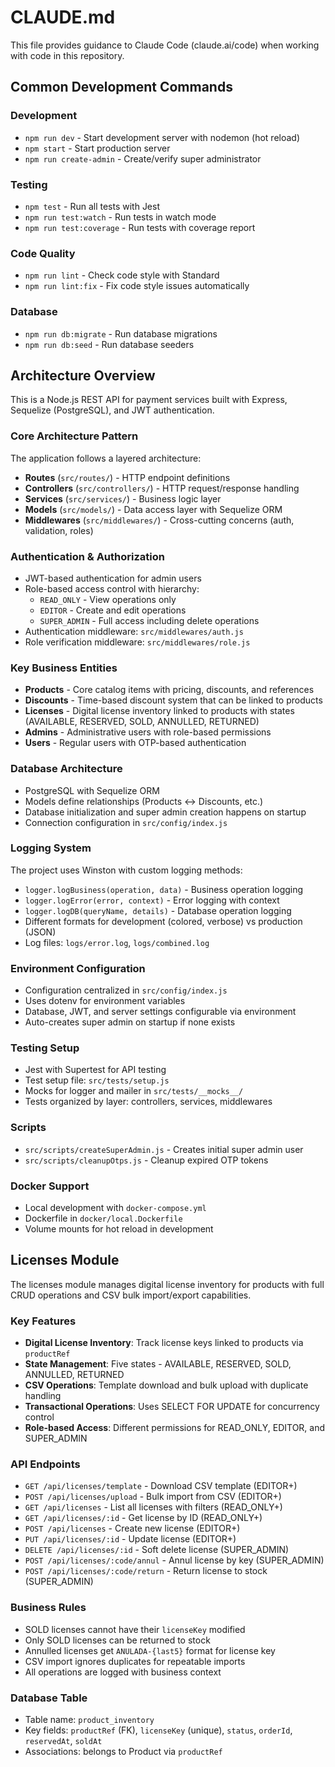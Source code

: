 # CLAUDE.md

This file provides guidance to Claude Code (claude.ai/code) when working with code in this repository.

## Common Development Commands

### Development
- `npm run dev` - Start development server with nodemon (hot reload)
- `npm start` - Start production server
- `npm run create-admin` - Create/verify super administrator

### Testing
- `npm test` - Run all tests with Jest
- `npm run test:watch` - Run tests in watch mode
- `npm run test:coverage` - Run tests with coverage report

### Code Quality
- `npm run lint` - Check code style with Standard
- `npm run lint:fix` - Fix code style issues automatically

### Database
- `npm run db:migrate` - Run database migrations
- `npm run db:seed` - Run database seeders

## Architecture Overview

This is a Node.js REST API for payment services built with Express, Sequelize (PostgreSQL), and JWT authentication.

### Core Architecture Pattern
The application follows a layered architecture:
- **Routes** (`src/routes/`) - HTTP endpoint definitions
- **Controllers** (`src/controllers/`) - HTTP request/response handling
- **Services** (`src/services/`) - Business logic layer
- **Models** (`src/models/`) - Data access layer with Sequelize ORM
- **Middlewares** (`src/middlewares/`) - Cross-cutting concerns (auth, validation, roles)

### Authentication & Authorization
- JWT-based authentication for admin users
- Role-based access control with hierarchy:
  - `READ_ONLY` - View operations only
  - `EDITOR` - Create and edit operations
  - `SUPER_ADMIN` - Full access including delete operations
- Authentication middleware: `src/middlewares/auth.js`
- Role verification middleware: `src/middlewares/role.js`

### Key Business Entities
- **Products** - Core catalog items with pricing, discounts, and references
- **Discounts** - Time-based discount system that can be linked to products
- **Licenses** - Digital license inventory linked to products with states (AVAILABLE, RESERVED, SOLD, ANNULLED, RETURNED)
- **Admins** - Administrative users with role-based permissions
- **Users** - Regular users with OTP-based authentication

### Database Architecture
- PostgreSQL with Sequelize ORM
- Models define relationships (Products ↔ Discounts, etc.)
- Database initialization and super admin creation happens on startup
- Connection configuration in `src/config/index.js`

### Logging System
The project uses Winston with custom logging methods:
- `logger.logBusiness(operation, data)` - Business operation logging
- `logger.logError(error, context)` - Error logging with context
- `logger.logDB(queryName, details)` - Database operation logging
- Different formats for development (colored, verbose) vs production (JSON)
- Log files: `logs/error.log`, `logs/combined.log`

### Environment Configuration
- Configuration centralized in `src/config/index.js`
- Uses dotenv for environment variables
- Database, JWT, and server settings configurable via environment
- Auto-creates super admin on startup if none exists

### Testing Setup
- Jest with Supertest for API testing
- Test setup file: `src/tests/setup.js`
- Mocks for logger and mailer in `src/tests/__mocks__/`
- Tests organized by layer: controllers, services, middlewares

### Scripts
- `src/scripts/createSuperAdmin.js` - Creates initial super admin user
- `src/scripts/cleanupOtps.js` - Cleanup expired OTP tokens

### Docker Support
- Local development with `docker-compose.yml`
- Dockerfile in `docker/local.Dockerfile`
- Volume mounts for hot reload in development

## Licenses Module

The licenses module manages digital license inventory for products with full CRUD operations and CSV bulk import/export capabilities.

### Key Features
- **Digital License Inventory**: Track license keys linked to products via `productRef`
- **State Management**: Five states - AVAILABLE, RESERVED, SOLD, ANNULLED, RETURNED
- **CSV Operations**: Template download and bulk upload with duplicate handling
- **Transactional Operations**: Uses SELECT FOR UPDATE for concurrency control
- **Role-based Access**: Different permissions for READ_ONLY, EDITOR, and SUPER_ADMIN

### API Endpoints
- `GET /api/licenses/template` - Download CSV template (EDITOR+)
- `POST /api/licenses/upload` - Bulk import from CSV (EDITOR+)
- `GET /api/licenses` - List all licenses with filters (READ_ONLY+)
- `GET /api/licenses/:id` - Get license by ID (READ_ONLY+)
- `POST /api/licenses` - Create new license (EDITOR+)
- `PUT /api/licenses/:id` - Update license (EDITOR+)
- `DELETE /api/licenses/:id` - Soft delete license (SUPER_ADMIN)
- `POST /api/licenses/:code/annul` - Annul license by key (SUPER_ADMIN)
- `POST /api/licenses/:code/return` - Return license to stock (SUPER_ADMIN)

### Business Rules
- SOLD licenses cannot have their `licenseKey` modified
- Only SOLD licenses can be returned to stock
- Annulled licenses get `ANULADA-{last5}` format for license key
- CSV import ignores duplicates for repeatable imports
- All operations are logged with business context

### Database Table
- Table name: `product_inventory`
- Key fields: `productRef` (FK), `licenseKey` (unique), `status`, `orderId`, `reservedAt`, `soldAt`
- Associations: belongs to Product via `productRef`